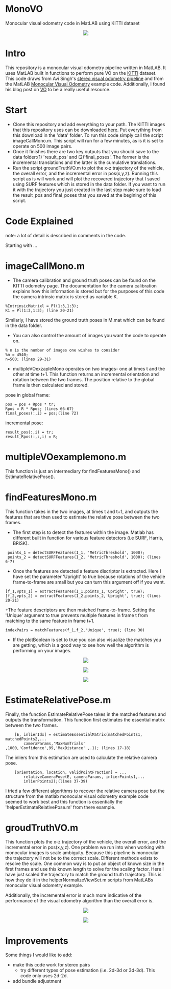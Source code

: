 # MonoVO
Monocular visual odometry code in MatLAB using KITTI dataset
<p align="center">
  <img src="https://github.com/laurachrobak/MonoVO/blob/master/images/VOplot.png?raw=true"/>
</p>

# Intro

This repository is a monocular visual odometry pipeline written in MatLAB. It uses MatLAB built in functions to perform pure VO on the [KITTI](http://www.cvlibs.net/datasets/kitti/eval_odometry.php) dataset. This code draws from Avi Singh's [stereo visual odometry pipeline](https://github.com/avisingh599/vo-howard08/blob/master/README.md) and from the MatLAB [Monocular Visual Odometry](https://www.mathworks.com/help/vision/examples/monocular-visual-odometry.html) example code. Additionally, I found his blog post on [VO](https://avisingh599.github.io/vision/visual-odometry-full/) to be a really useful resource.

# Start
+ Clone this repository and add everything to your path. The KITTI images that this repository uses can be downloaded [here](https://umich.box.com/s/6w93aipmshjyjropkrd8ouzk17iamyaj). Put everything from this download in the 'data' folder. To run this code simply call the script imageCallMono.m. This script will run for a few minutes, as is it is set to operate on 500 image pairs. 
+ Once it finishes there are two key outputs that you should save to the data folder:(1) 'result_pos' and (2)'final_poses'. The former is the incremental translations and the latter is the cumulative translations. 
+ Run the script groundTruthVO.m to plot the x-z trajectory of the vehicle, the overall error, and the incremental error in pos(x,y,z). Running this script as is will work and will plot the recovered trajectory that I saved using SURF features which is stored in the data folder. If you want to run it with the trajectory you just created in the last step make sure to load the result_pos and final_poses that you saved at the begining of this script. 

# Code Explained
note: a lot of detail is described in comments in the code.

Starting with ...

# imageCallMono.m

+ The camera calibration and ground truth poses can be found on the KITTI odometry page. The documentation for the camera calibration explains how this information is stored but for the purposes of this code the camera intrinsic matrix is stored as variable K. 
```
%IntrinsicMatrixl = Pl(1:3,1:3);
K1 = Pl(1:3,1:3); (line 20-21)
```
Similarly, I have stored the ground truth poses in M.mat which can be found in the data folder. 

+ You can also control the amount of images you want the code to operate on. 
```
% n is the number of images one wishes to consider
%n = 4540;
n=500; (lines 29-31)
```
+ multipleVOexzapleMono operates on two images- one at times t and the other at time t+1. This function returns an incremental orientation and rotation between the two frames. The position relative to the global frame is then calculated and stored. 

pose in global frame:
```
pos = pos + Rpos * tr;
Rpos = R * Rpos; (lines 66-67)
final_poses(:,i) = pos;(line 72)
```
incremental pose:
```
result_pos(:,i) = tr;
result_Rpos(:,:,i) = R;
```
# multipleVOexamplemono.m
This function is just an intermediary for findFeaturesMono() and EstimateRelativePose().

# findFeaturesMono.m

This function takes in the two images, at times t and t+1, and outputs the features that are then used to estimate the relative pose between the two frames. 

+ The first step is to detect the features within the image. Matlab has different built in function for various feature detectors (i.e SURF, Harris, BRISK). 
```
 points_1 = detectSURFFeatures(I_1, 'MetricThreshold', 1000);
 points_2 = detectSURFFeatures(I_2, 'MetricThreshold', 1000); (lines 6-7)
 ```
+ Once the features are detected a feature discriptor is extracted. Here I have set the parameter 'Upright' to true because rotations of the vehicle frame-to-frame are small but you can turn this argument off if you want. 
```
[f_1,vpts_1] = extractFeatures(I_1,points_1,'Upright', true);
[f_2,vpts_2] = extractFeatures(I_2,points_2,'Upright', true); (lines 20-21)
```
+The feature descriptors are then matched frame-to-frame. Setting the 'Unique' argument to true prevents multiple features in frame t from matching to the same feature in frame t+1.  
```
indexPairs = matchFeatures(f_1,f_2,'Unique', true); (line 30)
```
+ If the plotBoolean is set to true you can also visualize the matches you are getting, which is a good way to see how well the algorithm is performing on your images. 
<p align="center">
  <img src="https://github.com/laurachrobak/MonoVO/blob/master/images/Left-t-features.png?raw=true"/>
</p>
<p align="center">
  <img src="https://github.com/laurachrobak/MonoVO/blob/master/images/Left-tplus1-features.png?raw=true"/>
</p>
<p align="center">
  <img src="https://github.com/laurachrobak/MonoVO/blob/master/images/matched-features.png?raw=true"/>
</p>

# EstimateRelativePose.m
Finally, the function EstimateRelativePose takes in the matched features and outputs the transformation. This function first estimates the essential matrix between the two frames.
```
    [E, inlierIdx] = estimateEssentialMatrix(matchedPoints1, matchedPoints2,...
        cameraParams,'MaxNumTrials' ,1000,'Confidence',99,'MaxDistance' ,.1); (lines 17-18)
```
The inliers from this estimation are used to calculate the relative camera pose. 
```
    [orientation, location, validPointFraction] = ...
        relativeCameraPose(E, cameraParams, inlierPoints1,...
        inlierPoints2);(lines 37-39)
```
I tried a few different algorithms to recover the relative camera pose but the structure from the matlab monocular visual odometry example code seemed to work best and this function is essentially the 'helperEstimateRelativePose.m' from there example.

# groudTruthVO.m
This function plots the x-z trajectory of the vehicle, the overall error, and the incremental error in pos(x,y,z). One problem we run into when working with monocular images is scale ambiguity. Because this pipeline is monocular the trajectory will not be to the correct scale. Different methods exists to resolve the scale. One common way is to put an object of known size in the first frames and use this known length to solve for the scaling factor. Here I have just scaled the trajectory to match the ground truth trajectory. This is how they do it in the helperNormalizeViewSet.m scripts from MatLABs monocular visual odometry example. 

Additionally, the incremental error is much more indicative of the performance of the visual odometry algorithm than the overall error is. 
<p align="center">
  <img src="https://github.com/laurachrobak/MonoVO/blob/master/error_plot_in1.jpg?raw=true"/>
</p>
<p align="center">
  <img src="https://github.com/laurachrobak/MonoVO/blob/master/errorplot_BRISK.jpg?raw=true"/>
</p>

# Improvements
Some things I would like to add:
* make this code work for stereo pairs
  * try different types of pose estimation (i.e. 2d-3d or 3d-3d). This code only uses 2d-2d. 
* add bundle adjustment


